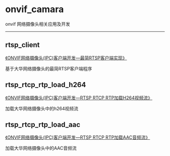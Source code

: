 # onvif_camara

onvif 网络摄像头相关应用及开发

----------------------------------------------------------------------------

rtsp_client
------------

[《ONVIF网络摄像头(IPC)客户端开发—最简RTSP客户端实现》](https://blog.csdn.net/li_wen01/article/details/101108667)

基于大华网络摄像头的最简RTSP客户端程序



rtsp_rtcp_rtp_load_h264
-----------------------
[《ONVIF网络摄像头(IPC)客户端开发—RTSP RTCP RTP加载H264视频流》](https://blog.csdn.net/li_wen01/article/details/102131820)

加载大华网络摄像头中的h264视频流


rtsp_rtcp_rtp_load_aac
----------------------

[《ONVIF网络摄像头(IPC)客户端开发—RTSP RTCP RTP加载AAC音频流》](https://blog.csdn.net/li_wen01/article/details/102293461)

加载大华网络摄像头中的AAC音频流



